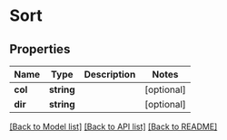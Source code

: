 # Sort

## Properties
Name | Type | Description | Notes
------------ | ------------- | ------------- | -------------
**col** | **string** |  | [optional] 
**dir** | **string** |  | [optional] 

[[Back to Model list]](../README.md#documentation-for-models) [[Back to API list]](../README.md#documentation-for-api-endpoints) [[Back to README]](../README.md)


